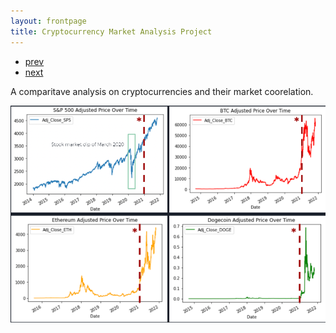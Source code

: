 ```yaml
---
layout: frontpage
title: Cryptocurrency Market Analysis Project
---
```


<div class="navbar">
  <div class="navbar-inner">
      <ul class="nav">
          <li><a href="geneticmaps_fig3.html">prev</a></li>
          <li><a href="tian2016_fig4.html">next</a></li>
      </ul>
  </div>
</div>

A comparitave analysis on cryptocurrencies and their market coorelation. <!--<br/>
see Broman (2015) Genetics 199:359-361-->

![Time Series Analysis](../icons64/CryptoTimeSeries.png)
<!--[![pdf](../icons16/pdf-icon.png)](http://www.biostat.wisc.edu/~kbroman/publications/rqtlcharts.pdf) --->
<!--[![GitHub](../icons16/github-icon.png)](https://github.com/kbroman/Paper_Rqtlcharts) --->

<!--[![R/qtlcharts example](../../assets/bigpublpics/iplotCorr.png)](http://kbroman.org/qtlcharts/example/iplotCorr.html)

Static view of an [interactive graph](http://kbroman.org/qtlcharts/example/iplotCorr.html)
from [R/qtlcharts](http://kbroman.org/qtlcharts). The left panel is a heatmap of a correlation
matrix; click a pixel and the corresponding scatterplot is shown on
the right. -->
